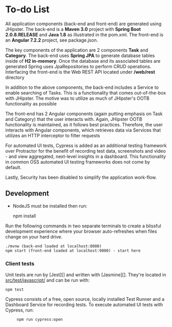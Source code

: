 # To-do List

All application components (back-end and
front-end) are generated using JHipster.
The back-end is a <b>Maven 3.0</b> project with <b>Spring Boot 2.0.8.RELEASE</b> and <b>Java 1.8</b>
as illustrated in the pom.xml. The front-end is an <b>Angular 7.2.2</b> project, see package.json.

The key components of the application are 2 components <b>Task</b> and <b>Category</b>. The back-end
uses <b>Spring JPA</b> to generate database tables inside of <b>H2 in-memory</b>.
Once the database and its associated tables are generated Spring uses JpaRepositories to perform
CRUD operations. Interfacing the front-end is the Web REST API located under <b>/web/rest</b>
directory

In addition to the above components, the back-end includes a Service to enable searching of Tasks.
This is a functionality that comes out-of-the-box with JHipster. The motive was to utilize as much of
JHipster's OOTB
functionality as possible

The front-end has 2 Angular components (again putting emphasis on Task and Category) that the user
interacts with. Again, JHipster OOTB functionality is maintained, as it follows best practices.
Therefore, the user
interacts with Angular components, which retrieves data via Services that utilizes an HTTP
interceptor to filter requests</p>

For automated UI tests, Cypress is added as an additional testing framework over Protractor for the
benefit of recording test data, screenshots and video - and view aggregated, next-level insights in
a dashboard. This functionality in common OSS automated UI testing frameworks does not come by default.

Lastly, Security has been disabled to simplify the application work-flow.

## Development

-   NodeJS must be installed then run:


    npm install

Run the following commands in two separate terminals to create a blissful development experience where your browser
auto-refreshes when files change on your hard drive.

    ./mvnw (back-end loaded at localhost:8080)
    npm start (front-end loaded at localhost:9000) - start here

### Client tests

Unit tests are run by [Jest][] and written with [Jasmine][]. They're located in [src/test/javascript/](src/test/javascript/) and can be run with:

    npm test

Cypress consists of a free, open source, locally installed Test Runner and a Dashboard Service for recording tests. To execute automated UI tests with Cypress, run:

         npm run cypress:open
